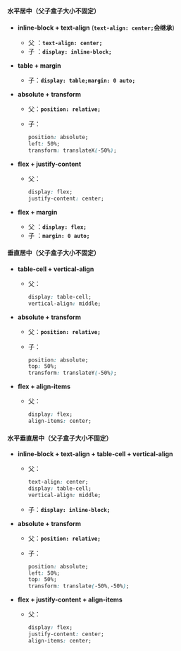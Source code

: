 #### 水平居中（父子盒子大小不固定）

* **inline-block + text-align** (**`text-align: center;`会继承**)
  * 父 ：**`text-align: center;`**
  * 子 ：**`display: inline-block;`**

* **table + margin** 
  * 子：**```display: table;margin: 0 auto;```**

* **absolute + transform**

  * 父：**`position: relative;`**

  * 子：

    ```css
    position: absolute;
    left: 50%;
    transform: translateX(-50%);
    ```

* **flex + justify-content**

  * 父：

    ```css
    display: flex;
    justify-content: center;
    ```

* **flex + margin**
  * 父 ：**`display: flex;`**
  * 子 ：**`margin: 0 auto;`**

#### 垂直居中（父子盒子大小不固定）

* **table-cell + vertical-align**

  * 父：

    ```css
    display: table-cell;
    vertical-align: middle;
    ```

* **absolute + transform**

  * 父：**`position: relative;`**

  * 子：

    ```css
    position: absolute;
    top: 50%;
    transform: translateY(-50%);
    ```

* **flex + align-items**

  * 父：

    ```css
    display: flex;
    align-items: center;
    ```

#### 水平垂直居中（父子盒子大小不固定）

* **inline-block + text-align + table-cell + vertical-align**

  * 父：

    ```css
    text-align: center;
    display: table-cell;
    vertical-align: middle;
    ```

  * 子：**`display: inline-block;`**

* **absolute + transform**

  * 父：**`position: relative;`**

  * 子：

    ```css
    position: absolute;
    left: 50%;
    top: 50%;
    transform: translate(-50%,-50%);
    ```

* **flex + justify-content + align-items**

  * 父：

    ```css
    display: flex;
    justify-content: center;
    align-items: center;
    ```

    